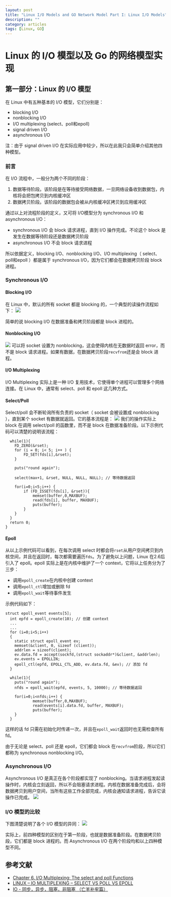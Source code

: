 ```yaml
---
layout: post
title: "Linux I/O Models and GO Network Model Part I: Linux I/O Models"
description: ""
category: articles
tags: [Linux, GO]
---
```

# Linux 的 I/O 模型以及 Go 的网络模型实现
## 第一部分：Linux 的 I/O 模型
在 Linux 中有五种基本的 I/O 模型，它们分别是：

* blocking I/O
* nonblocking I/O
* I/O multiplexing (select、poll和epoll)
* signal driven I/O
* asynchronous I/O

注：由于 signal driven I/O 在实际应用中较少，所以在此我只会简单介绍其他四种模型。

### 前言
在 I/O 流程中，一般分为两个不同的阶段：

1. 数据等待阶段。该阶段是在等待接受网络数据，一旦网络设备收到数据包，内核将会把包拷贝到内核缓冲区
2. 数据拷贝阶段。该阶段的数据包会被从内核缓冲区拷贝到应用缓冲区

通过以上对流程阶段的定义，又可将  I/O模型分为 synchronous I/O 和 asynchronous I/O：

* synchronous I/O 会 block 请求进程，直到 I/O 操作完成。不论这个 block 是发生在数据等待阶段还是数据拷贝阶段
* asynchronous I/O 不会 block 请求进程

所以依据定义，blocking I/O、nonblocking I/O、I/O multiplexing（ select、poll和epoll ）都是属于 synchronous I/O，因为它们都会在数据拷贝阶段 block 进程。

### Synchronous I/O
#### Blocking I/O
在 Linux 中，默认的所有 socket 都是 blocking 的，一个典型的读操作流程如下：
![](/images/15311224188575.png)

简单的说 blocking I/O 在数据准备和拷贝阶段都是 block 进程的。
#### Nonblocking I/O
![](/images/15311226124260.png)
可以将 socket 设置为 nonblocking，这会使得内核在无数据时返回 error，而不是 block 请求进程。如果有数据，在数据拷贝阶段`recvfrom`还是会 block 进程。

#### I/O Multiplexing
I/O Multiplexing 实际上是一种 I/O 复用技术，它使得单个进程可以管理多个网络连接。在 Linux 中，通常有 select、poll 和 epoll 这几种方式。

#### Select/Poll
Select/poll 会不断轮询所有负责的 socket（ socket 会被设置成 nonblocking ），直到某个 socket 有数据就返回。它的基本流程是：
![](/images/15311233858709.png)
我们的操作实际上 block 在调用 select/poll 的函数里，而不是 block 在数据准备阶段。以下示例代码可以清楚的说明该流程：

```
  while(1){
    FD_ZERO(&rset);
    for (i = 0; i< 5; i++ ) {
        FD_SET(fds[i],&rset);
    }
 
    puts("round again");
    
    select(max+1, &rset, NULL, NULL, NULL); // 等待数据返回
 
    for(i=0;i<5;i++) {
        if (FD_ISSET(fds[i], &rset)){
            memset(buffer,0,MAXBUF);
            read(fds[i], buffer, MAXBUF);
            puts(buffer);
        }
    }   
  }
  return 0;
}
```

#### Epoll
从以上示例代码可以看到，在每次调用 select 时都会将`rset`从用户空间拷贝到内核空间，并且在返回时，每次都需要遍历`fds`。为了避免以上问题，Linux 在2.6后引入了 epoll。epoll 实际上是在内核中维护了一个 context，它将以上任务分为了三步：

* 调用`epoll_create`在内核中创建 context
* 调用`epoll_ctl`增加或删除 fd
* 调用`epoll_wait`等待事件发生

示例代码如下：

```
struct epoll_event events[5];
  int epfd = epoll_create(10); // 创建 context
  ...
  ...
  for (i=0;i<5;i++) 
  {
    static struct epoll_event ev;
    memset(&client, 0, sizeof (client));
    addrlen = sizeof(client);
    ev.data.fd = accept(sockfd,(struct sockaddr*)&client, &addrlen);
    ev.events = EPOLLIN;
    epoll_ctl(epfd, EPOLL_CTL_ADD, ev.data.fd, &ev); // 添加 fd
  }
  
  while(1){
    puts("round again");
    nfds = epoll_wait(epfd, events, 5, 10000); // 等待数据返回
    
    for(i=0;i<nfds;i++) {
            memset(buffer,0,MAXBUF);
            read(events[i].data.fd, buffer, MAXBUF);
            puts(buffer);
    }
  }
```

这样的话 fd 只需在初始化时传递一次，并且在`epoll_wait`返回时也无需检查所有 fd。

由于无论是 select、poll 还是 epoll，它们都会 block 在`recvfrom`阶段，所以它们都称为 synchronous nonblocking I/O。

### Asynchronous I/O
Asynchronous I/O 是真正在各个阶段都实现了 nonblocking。当请求进程发起读操作时，内核会立刻返回，所以不会阻塞请求进程。内核在数据准备完成后，会将数据拷贝到用户空间，当所有这些工作全部完成，内核会通知请求进程，告诉它读操作已完成。
![](/images/15311251248123.png)



### I/O 模型的比较
下图清楚说明了各个 I/O 模型的异同：
![](/images/15311253215928.png)

实际上，前四种模型的区别在于第一阶段，也就是数据准备阶段。在数据拷贝阶段，它们都是 block 进程的。而 Asynchronous I/O 在两个阶段均和以上四种模型不同。

## 参考文献
* [Chapter 6. I/O Multiplexing: The select and poll Functions](https://notes.shichao.io/unp/ch6/)
* [LINUX – IO MULTIPLEXING – SELECT VS POLL VS EPOLL](http://devarea.com/linux-io-multiplexing-select-vs-poll-vs-epoll/#.Wz82zFOFORs)
* [IO - 同步，异步，阻塞，非阻塞 （亡羊补牢篇）](https://blog.csdn.net/historyasamirror/article/details/5778378)





